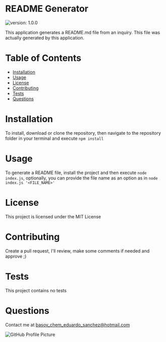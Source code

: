 # README Generator

![version: 1.0.0](https://img.shields.io/badge/version-1.0.0-blue)

This application generates a README.md file from an inquiry. This file was actually generated by this application.

# Table of Contents

- [Installation](#installation)
- [Usage](#usage)
- [License](#license)
- [Contributing](#contributing)
- [Tests](#tests)
- [Questions](#questions)

# Installation

To install, download or clone the repository, then navigate to the repository folder in your terminal and execute `npm install`

# Usage

To generate a README file, install the project and then execute `node index.js`, optionally, you can provide the file name as an option as in `node index.js '<FILE_NAME>'`

# License

This project is licensed under the MIT License

# Contributing

Create a pull request, I'll review, make some comments if needed and approve ;)

# Tests

This project contains no tests

# Questions

Contact me at [basov_chem_eduardo_sanchez@hotmail.com](mailto:basov_chem_eduardo_sanchez@hotmail.com)

![GitHub Profile Picture](https://github.com/basovchemeduardosanchez.png?size=100)
